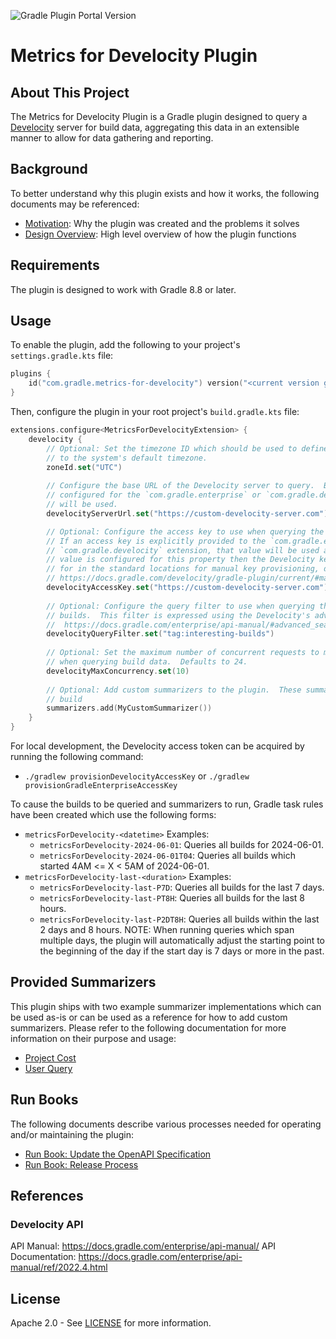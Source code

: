 ![Gradle Plugin Portal Version](https://img.shields.io/gradle-plugin-portal/v/com.ebay.graph-analytics)

# Metrics for Develocity Plugin

## About This Project

The Metrics for Develocity Plugin is a Gradle plugin designed to query a
[Develocity](https://gradle.com/develocity/) server for build data, aggregating this data
in an extensible manner to allow for data gathering and reporting.

## Background

To better understand why this plugin exists and how it works, the following documents
may be referenced:
- [Motivation](docs/Motivation.md): Why the plugin was created and the problems it solves
- [Design Overview](docs/Design.md): High level overview of how the plugin functions

## Requirements

The plugin is designed to work with Gradle 8.8 or later.

## Usage

To enable the plugin, add the following to your project's `settings.gradle.kts` file:
```kotlin
plugins {
    id("com.gradle.metrics-for-develocity") version("<current version goes here>")
}
```

Then, configure the plugin in your root project's `build.gradle.kts` file:
```kotlin
extensions.configure<MetricsForDevelocityExtension> {
    develocity {
        // Optional: Set the timezone ID which should be used to define day boundaries.  Defaults
        // to the system's default timezone.
        zoneId.set("UTC")
        
        // Configure the base URL of the Develocity server to query.  By default, the server URL
        // configured for the `com.gradle.enterprise` or `com.gradle.develocity` plugin/extension
        // will be used.
        develocityServerUrl.set("https://custom-develocity-server.com")

        // Optional: Configure the access key to use when querying the Develocity server.
        // If an access key is explicitly provided to the `com.gradle.enterprise` or
        // `com.gradle.develocity` extension, that value will be used as a default.  If no
        // value is configured for this property then the Develocity key will be searched
        // for in the standard locations for manual key provisioning, documented here:
        // https://docs.gradle.com/develocity/gradle-plugin/current/#manual_access_key_configuration
        develocityAccessKey.set("https://custom-develocity-server.com")
        
        // Optional: Configure the query filter to use when querying the Develocity server for
        // builds.  This filter is expressed using the Develocity's advanced search syntax:
        //  https://docs.gradle.com/enterprise/api-manual/#advanced_search_syntax
        develocityQueryFilter.set("tag:interesting-builds")
        
        // Optional: Set the maximum number of concurrent requests to make to the Develocity server
        // when querying build data.  Defaults to 24.
        develocityMaxConcurrency.set(10)
        
        // Optional: Add custom summarizers to the plugin.  These summarizers will be used to
        // build 
        summarizers.add(MyCustomSummarizer())
    }
}
```

For local development, the Develocity access token can be acquired by running the following command:
- `./gradlew provisionDevelocityAccessKey` or `./gradlew provisionGradleEnterpriseAccessKey`

To cause the builds to be queried and summarizers to run, Gradle task rules have been created
which use the following forms:
- `metricsForDevelocity-<datetime>` Examples:
  - `metricsForDevelocity-2024-06-01`: Queries all builds for 2024-06-01.
  - `metricsForDevelocity-2024-06-01T04`: Queries all builds which started 4AM <= X < 5AM of 2024-06-01.
- `metricsForDevelocity-last-<duration>` Examples:
  - `metricsForDevelocity-last-P7D`: Queries all builds for the last 7 days.
  - `metricsForDevelocity-last-PT8H`: Queries all builds for the last 8 hours.
  - `metricsForDevelocity-last-P2DT8H`: Queries all builds within the last 2 days and 8 hours.
  NOTE: When running queries which span multiple days, the plugin will automatically adjust the
  starting point to the beginning of the day if the start day is 7 days or more in the past.

## Provided Summarizers

This plugin ships with two example summarizer implementations which can be used as-is or
can be used as a reference for how to add custom summarizers.  Please refer to the following
documentation for more information on their purpose and usage:
- [Project Cost](src/main/kotlin/com/ebay/plugins/metrics/develocity/projectcost/README.md)
- [User Query](src/main/kotlin/com/ebay/plugins/metrics/develocity/userquery/README.md)

## Run Books

The following documents describe various processes needed for operating and/or maintaining
the plugin:
- [Run Book: Update the OpenAPI Specification](docs/RunBook-UpdatingOpenApiSpec.md)
- [Run Book: Release Process](docs/ReleaseProcess.md)

## References

### Develocity API

API Manual: https://docs.gradle.com/enterprise/api-manual/
API Documentation: https://docs.gradle.com/enterprise/api-manual/ref/2022.4.html

## License

Apache 2.0 - See [LICENSE](LICENSE.txt) for more information.
